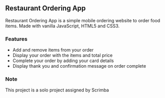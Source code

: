 ## Restaurant Ordering App

Restaurant Ordering App is a simple mobile ordering website to order food items.
Made with vanilla JavaScript, HTML5 and CSS3.

### Features

- Add and remove items from your order
- Display your order with the items and total price
- Complete your order by adding your card details
- Display thank you and confirmation message on order complete

### Note

This project is a solo project assigned by Scrimba
